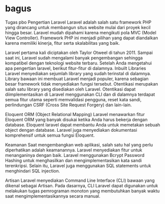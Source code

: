 # bagus
Tugas pbo
Pengertian Laravel
Laravel adalah salah satu framework PHP yang dirancang untuk membangun situs website mulai dari proyek kecil hingga besar. Laravel mudah dipahami karena mengikuti pola MVC (Model View Controller). Framework PHP ini menjadi pilihan yang dapat diandalkan karena memiliki kinerja, fitur serta skalabilitas yang baik.

Laravel pertama kali diciptakan oleh Taylor Otweel di tahun 2011. Sampai saat ini, Laravel sudah mengalami banyak pengembangan sehingga kompatibel dengan teknologi website terbaru. Setelah Anda mengetahui apa pengertian laravel, berikut fitur-fitur di dalamnya.
Inbuilt Libraries
Laravel menyediakan sejumlah library yang sudah terinstal di dalamnya. Library bawaan ini membuat Laravel menjadi populer, karena sebagian besar framework tidak menyediakan fungsi tersebut. Otentikasi merupakan salah satu library yang disediakan oleh Laravel. Otentikasi dapat diimplementasikan di Laravel menggunakan CLI dan di dalamnya terdapat semua fitur utama seperti memvalidasi pengguna, reset kata sandi, perlindungan CSRF (Cross Site Request Forgery) dan lain-lain.

Eloquent ORM (Object Relational Mapping)
Laravel menawarkan fitur Eloquent ORM yang banyak disukai ketika Anda harus bekerja dengan database. Eloquent laravel dapat membantu Anda untuk memetakan sebuah object dengan database. Laravel juga menyediakan dokumentasi komprehensif untuk semua fungsi Eloquent.

Keamanan
Saat mengembangkan web aplikasi, salah satu hal yang perlu diperhatikan adalah keamanannya. Laravel menyediakan fitur untuk menanganinya dengan baik. Laravel menggunakan Bcrypt Password Hashing untuk menghasilkan dan mengimplementasikan kata sandi terenkripsi. Selain itu, Laravel juga menggunakan SQL statements untuk menghindari SQL injection.

Artisan
Laravel menyediakan Command Line Interface (CLI) bawaan yang dikenal sebagai Artisan. Pada dasarnya, CLI Laravel dapat digunakan untuk melakukan tugas pemrograman monoton yang membutuhkan banyak waktu saat mengimplementasikannya secara manual.
